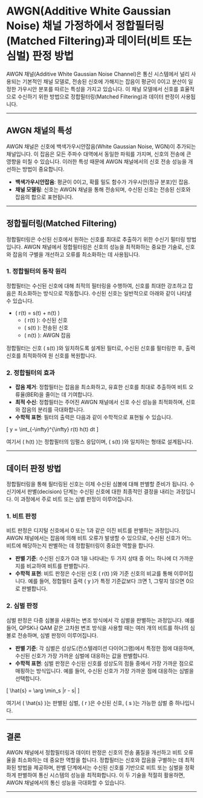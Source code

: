 # AWGN(Additive White Gaussian Noise) 채널 가정하에서 정합필터링(Matched Filtering)과 데이터(비트 또는 심벌) 판정 방법

AWGN 채널(Additive White Gaussian Noise Channel)은 통신 시스템에서 널리 사용되는 기본적인 채널 모델로, 전송된 신호에 가해지는 잡음이 평균이 0이고 분산이 일정한 가우시안 분포를 따르는 특성을 가지고 있습니다. 이 채널 모델에서 신호를 효율적으로 수신하기 위한 방법으로 정합필터링(Matched Filtering)과 데이터 판정이 사용됩니다.

---

## AWGN 채널의 특성

AWGN 채널은 신호에 백색가우시안잡음(White Gaussian Noise, WGN)이 추가되는 채널입니다. 이 잡음은 모든 주파수 대역에서 동일한 파워를 가지며, 신호의 전송에 큰 영향을 미칠 수 있습니다. 이러한 특성 때문에 AWGN 채널에서의 신호 전송 성능을 개선하는 방법이 중요합니다.

- **백색가우시안잡음**: 평균이 0이고, 확률 밀도 함수가 가우시안(정규 분포)인 잡음.
- **채널 모델링**: 신호는 AWGN 채널을 통해 전송되며, 수신된 신호는 전송된 신호와 잡음의 합으로 표현됩니다.

---

## 정합필터링(Matched Filtering)

정합필터링은 수신된 신호에서 원하는 신호를 최대로 추출하기 위한 수신기 필터링 방법입니다. AWGN 채널에서 정합필터링은 신호의 성능을 최적화하는 중요한 기술로, 신호와 잡음의 구별을 개선하고 오류를 최소화하는 데 사용됩니다.

### 1. **정합필터의 동작 원리**
정합필터는 수신된 신호에 대해 최적의 필터링을 수행하여, 신호를 최대한 강조하고 잡음은 최소화하는 방식으로 작동합니다. 수신된 신호는 일반적으로 아래와 같이 나타낼 수 있습니다.

- \( r(t) = s(t) + n(t) \)
  - \( r(t) \): 수신된 신호
  - \( s(t) \): 전송된 신호
  - \( n(t) \): AWGN 잡음

정합필터는 신호 \( s(t) \)와 일치하도록 설계된 필터로, 수신된 신호를 필터링한 후, 출력 신호를 최적화하여 원 신호를 복원합니다.

### 2. **정합필터의 효과**
- **잡음 제거**: 정합필터는 잡음을 최소화하고, 유효한 신호를 최대로 추출하여 비트 오류율(BER)을 줄이는 데 기여합니다.
- **최적 수신**: 정합필터는 주어진 AWGN 채널에서 신호 수신 성능을 최적화하며, 신호와 잡음의 분리를 극대화합니다.
- **수학적 표현**: 필터의 출력은 다음과 같이 수학적으로 표현될 수 있습니다.

\[
y = \int_{-\infty}^{\infty} r(t) h(t) dt
\]

여기서 \( h(t) \)는 정합필터의 임펄스 응답이며, \( s(t) \)와 일치하는 형태로 설계됩니다.

---

## 데이터 판정 방법

정합필터링을 통해 필터링된 신호는 이제 수신된 심볼에 대해 판별할 준비가 됩니다. 수신기에서 판별(decision) 단계는 수신된 신호에 대한 최종적인 결정을 내리는 과정입니다. 이 과정에서 주로 비트 또는 심벌 판정이 이루어집니다.

### 1. **비트 판정**
비트 판정은 디지털 신호에서 0 또는 1과 같은 이진 비트를 판별하는 과정입니다. AWGN 채널에서는 잡음에 의해 비트 오류가 발생할 수 있으므로, 수신된 신호가 어느 비트에 해당하는지 판별하는 데 정합필터링이 중요한 역할을 합니다.

- **판별 기준**: 수신된 신호가 0과 1을 나타내는 두 가지 상태 중 어느 하나에 더 가까운지를 비교하여 비트를 판별합니다.
- **수학적 표현**: 비트 판정은 수신된 신호 \( r(t) \)와 기준 신호의 비교를 통해 이루어집니다. 예를 들어, 정합필터 출력 \( y \)가 특정 기준값보다 크면 1, 그렇지 않으면 0으로 판별합니다.

### 2. **심벌 판정**
심벌 판정은 다중 심볼을 사용하는 변조 방식에서 각 심벌을 판별하는 과정입니다. 예를 들어, QPSK나 QAM 같은 고차원 변조 방식을 사용할 때는 여러 개의 비트를 하나의 심볼로 전송하며, 심벌 판정이 이루어집니다.

- **판별 기준**: 각 심벌은 성상도(컨스텔레이션 다이어그램)에서 특정한 점에 대응하며, 수신된 신호가 가장 가까운 심벌에 대응하는 값을 판별합니다.
- **수학적 표현**: 심벌 판정은 수신된 신호를 성상도의 점들 중에서 가장 가까운 점으로 매핑하는 방식입니다. 예를 들어, 수신된 신호가 가장 가까운 점에 대응하는 심벌을 선택합니다.

\[
\hat{s} = \arg \min_s |r - s|
\]

여기서 \( \hat{s} \)는 판별된 심벌, \( r \)은 수신된 신호, \( s \)는 가능한 심벌 중 하나입니다.

---

## 결론

AWGN 채널에서 정합필터링과 데이터 판정은 신호의 전송 품질을 개선하고 비트 오류율을 최소화하는 데 중요한 역할을 합니다. 정합필터는 신호와 잡음을 구별하는 데 최적화된 방법을 제공하며, 판별 단계에서는 수신된 신호를 기반으로 비트 또는 심벌을 정확하게 판별하여 통신 시스템의 성능을 최적화합니다. 이 두 기술을 적절히 활용하면, AWGN 채널에서의 통신 성능을 극대화할 수 있습니다.

---
